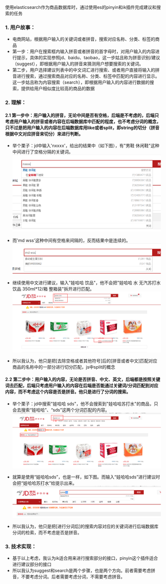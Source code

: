 
使用elasticsearch作为商品数据库时，通过使用es的pinyin和ik插件完成建议和搜索的任务


### 1. 用户故事：

  * 电商网站，根据用户输入的关键词或者拼音，搜索对应名称、分类、标签的商品
  * 第一步：用户在搜索框内输入拼音或者拼音的首字母时，对用户输入的内容进行提示，具体的实现参照jd、baidu、taobao，这一步姑且称为拼音识别/建议（suggest），即根据用户输入的拼音来猜测用户想要搜索的关键词。
  * 第二步，用户选择建议列表中的中文词汇进行搜索、或者用户直接将输入的拼音进行搜索，通过搜索商品对应的名称、分类、标签中匹配的内容进行显示。这一步姑且称为内容搜索（search），即根据用户输入的内容进行数据的搜索，提供给用户相似度比较高的商品的数据 
  
### 2. 理解：

#### 2.1 第一步中：用户输入的拼音，无论中间是否有空格，后端是不考虑的，后端只考虑用户输入的拼音或者内容在后端数据库中匹配的程度，也不考虑分词的概念，只不过是把用户输入的内容在后端数据库用like或者split，即string的切分（拼音根据中文对应拼音来切分）来进行判断。

* 举个栗子：jd中输入'nxxxx'，给出的结果中（如下图），有"男鞋 休闲鞋"这种中间进行了空格分隔的关键词。![nxxxx的建议](https://raw.githubusercontent.com/occultskyrong/zzone/master/doc/3.0_ElasticSearch/images/nxxxx.png)
 
* 而'md wss'这种中间有空格来间隔的，反而结果中是连续的。![md wss的建议](https://github.com/occultskyrong/zzone/blob/master/doc/3.0_ElasticSearch/images/mdwss.png?raw=true)
 
* 继续使用中文进行建议，输入"娃哈哈 饮品"，他不会把"娃哈哈 水 无汽苏打水饮品 350ml*12/箱 整箱装"拆开进行匹配。![娃哈哈 饮品](https://github.com/occultskyrong/zzone/blob/master/doc/3.0_ElasticSearch/images/%E5%A8%83%E5%93%88%E5%93%88%20%E9%A5%AE%E5%93%81.png?raw=true)
 
* 所以我认为，他只是把[去除空格或者其他符号]后的[拼音或者中文]匹配对应商品的名称中的一部分进行切分匹配，js中split的概念
 
#### 2.2 第二步中：用户输入的内容，无论是否拼音、中文、英文，后端都是按照关键词去匹配，后端只考虑用户输入的内容在后端是否能通过关键词/分词匹配到对应内容，而不考虑这个内容是否是拼音。他只是进行了分词的搜索。

* 举个栗子：jd中搜索"娃哈哈 sds"，他不会搜索到"娃哈哈苏打水"的商品，只会去搜索“娃哈哈”、“sds”这两个分词匹配的内容。![娃哈哈 sds](https://github.com/occultskyrong/zzone/blob/master/doc/3.0_ElasticSearch/images/%E5%A8%83%E5%93%88%E5%93%88%20sds.png?raw=true)

* 就算是使用“娃哈哈sds”，也是一样，如下图。而输入“娃哈哈sds”进行建议时会把“娃哈哈苏打水”给提示出来。![娃哈哈sds](https://github.com/occultskyrong/zzone/blob/master/doc/3.0_ElasticSearch/images/%E5%A8%83%E5%93%88%E5%93%88sds.png)

* 所以我认为，他只是把[进行分词后]的搜索内容对应的关键词进行后端数据库分词的检索，而不考虑是否是拼音。

### 3. 技术实现：
* 基于以上考虑，我认为ik适合用来进行搜索部分的接口，pinyin这个插件适合进行建议部分的接口 
* 所以我认为suggest和search是两个步骤，也是两个方向。前者需要考虑拼音，不要考虑分词。后者需要考虑分词，不需要考虑拼音。


